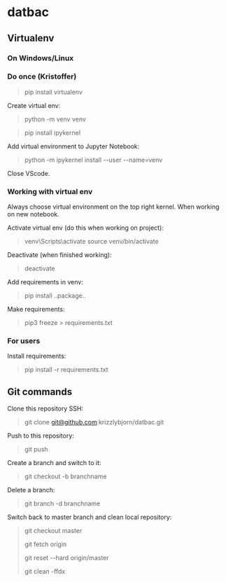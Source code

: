# datbac

## Virtualenv ##
### On Windows/Linux ###
### Do once (Kristoffer) ###

> pip install virtualenv

Create virtual env:
> python -m venv venv

> pip install ipykernel

Add virtual environment to Jupyter Notebook:
> python -m ipykernel install --user --name=venv

Close VScode.
### Working with virtual env ###
Always choose virtual environment on the top right kernel.
When working on new notebook.

Activate virtual env (do this when working on project):
> venv\Scripts\activate
> source venv/bin/activate

Deactivate (when finished working):
> deactivate

Add requirements in venv:
> pip install ..package..

Make requirements:
> pip3 freeze > requirements.txt

### For users ###
Install requirements:
> pip install -r requirements.txt

## Git commands ##
Clone this repository SSH:
> git clone git@github.com:krizzlybjorn/datbac.git

Push to this repository:
> git push

Create a branch and switch to it:
> git checkout -b branchname

Delete a branch:
> git branch -d branchname

Switch back to master branch and clean local repository:
> git checkout master
>
> git fetch origin
>
> git reset --hard origin/master
>
> git clean -ffdx